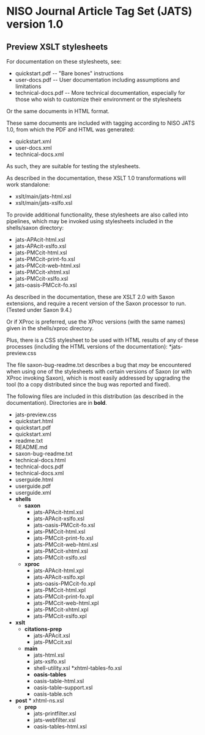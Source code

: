# NISO Journal Article Tag Set (JATS) version 1.0
## Preview XSLT stylesheets

For documentation on these stylesheets, see:
* quickstart.pdf -- "Bare bones" instructions
* user-docs.pdf -- User documentation including assumptions and limitations
* technical-docs.pdf -- More technical documentation, especially
                      for those who wish to customize their
                      environment or the stylesheets

Or the same documents in HTML format.

These same documents are included with tagging according to
NISO JATS 1.0, from which the PDF and HTML was
generated:
* quickstart.xml
* user-docs.xml
* technical-docs.xml

As such, they are suitable for testing the stylesheets.

As described in the documentation, these XSLT 1.0 transformations
will work standalone:
* xslt/main/jats-html.xsl
* xslt/main/jats-xslfo.xsl

To provide additional functionality, these stylesheets are also
called into pipelines, which may be invoked using stylesheets
included in the shells/saxon directory:
* jats-APAcit-html.xsl
* jats-APAcit-xslfo.xsl
* jats-PMCcit-html.xsl
* jats-PMCcit-print-fo.xsl
* jats-PMCcit-web-html.xsl
* jats-PMCcit-xhtml.xsl
* jats-PMCcit-xslfo.xsl
* jats-oasis-PMCcit-fo.xsl

As described in the documentation, these are XSLT 2.0 with Saxon
extensions, and require a recent version of the Saxon processor
to run. (Tested under Saxon 9.4.)

Or if XProc is preferred, use the XProc versions (with the same names)
given in the shells/xproc directory.

Plus, there is a CSS stylesheet to be used with HTML results of
any of these processes (including the HTML versions of the
documentation):
*jats-preview.css

The file saxon-bug-readme.txt describes a bug that *may* be encountered
when using one of the stylesheets with certain versions of Saxon (or
with XProc invoking Saxon), which is most easily addressed by upgrading
the tool (to a copy distributed since the bug was reported and fixed).

The following files are included in this distribution
(as described in the documentation).  Directories are in **bold**.

* jats-preview.css
* quickstart.html
* quickstart.pdf
* quickstart.xml
* readme.txt
* README.md
* saxon-bug-readme.txt
* technical-docs.html
* technical-docs.pdf
* technical-docs.xml
* userguide.html
* userguide.pdf
* userguide.xml
* **shells**
    * **saxon**
        * jats-APAcit-html.xsl
        * jats-APAcit-xslfo.xsl
        * jats-oasis-PMCcit-fo.xsl
        * jats-PMCcit-html.xsl
        * jats-PMCcit-print-fo.xsl
        * jats-PMCcit-web-html.xsl
        * jats-PMCcit-xhtml.xsl
        * jats-PMCcit-xslfo.xsl
    * **xproc**
        * jats-APAcit-html.xpl
        * jats-APAcit-xslfo.xpl
        * jats-oasis-PMCcit-fo.xpl
        * jats-PMCcit-html.xpl
        * jats-PMCcit-print-fo.xpl
        * jats-PMCcit-web-html.xpl
        * jats-PMCcit-xhtml.xpl
        * jats-PMCcit-xslfo.xpl
* **xslt**
    * **citations-prep**
        * jats-APAcit.xsl
        * jats-PMCcit.xsl
    * **main**
        * jats-html.xsl
        * jats-xslfo.xsl
        * shell-utility.xsl
         *xhtml-tables-fo.xsl
        * **oasis-tables**
        * oasis-table-html.xsl
        * oasis-table-support.xsl
        * oasis-table.sch
* **post**
        * xhtml-ns.xsl
    * **prep**
        * jats-printfilter.xsl
        * jats-webfilter.xsl
        * oasis-tables-html.xsl